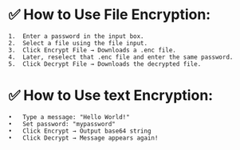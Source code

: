 # ✅ How to Use File Encryption:
	1.	Enter a password in the input box.
	2.	Select a file using the file input.
	3.	Click Encrypt File → Downloads a .enc file.
	4.	Later, reselect that .enc file and enter the same password.
	5.	Click Decrypt File → Downloads the decrypted file.

# ✅ How to Use text Encryption:
	•	Type a message: "Hello World!"
	•	Set password: "mypassword"
	•	Click Encrypt → Output base64 string
	•	Click Decrypt → Message appears again!
